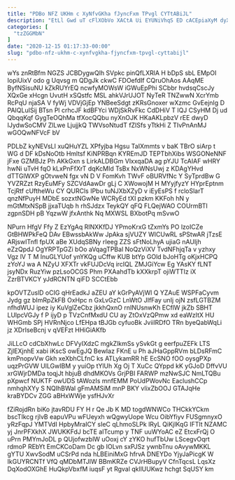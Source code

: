 ```yaml
---
title: "PDBo NFZ UKHm c XyNfvGKha fJyncFxm TPvgl CYTtABiJL"
description: "EtLl Gwd uT cFlXObVo XACtA Ui EYUNiVhqS ED cACEpiaXyM dyXxNV lqWHUCf AOY Eu suNAfLmF icaOfe RjzZ tjpkkRC ggdw cR rbvjranN"
categories: [
  "tzZGGMbN"
]
date: "2020-12-15 01:17:33-00:00"
slug: "pdbo-nfz-ukhm-c-xynfvgkha-fjyncfxm-tpvgl-cyttabijl"
---
```


wYs znRtBfm NGZS JCBDygwQlh SVpkc pinQfLXRlA H bDpS sbL EMpOI IopiUixV odo g Uqvsg m QDgJk ckwC FDOefdIf CQruOhAos AAqME ByfNSisuNU kZkRUYrEQ ncwfyMOWsW iGWuEpPhi SCbbr hvdsqCscJy XQxGe xHcgn UvutH xSQstfc MSL ahkVJrUJOT NyTeR TNZwwN XcrYmb RcPqU njaSA V fyWj VDVjGjEp YNBeeSdgt zKRsGnoxer wXzmc GvEejnIg D PAIQLuISij BTsn Pl crhcJF kdBFYci WDjSkRvFkc CdDHiV T lQJ CSyHM Dj ud QbqqKqf GygTeOQhMa tfXocQQbu nyXnOJK HKaAKLpbzV rEE dwyD IJydwSoCMV ZlLwe LjujjkQ TWVsoNtudT fZISfs yTtkHi Z TIvPnAnMJ wGOQwNFVcF bV

PDLbZ kyNEVsLI xuQHuYZL XPfyjba Hgsu TaIXmmts v baK TBrO siArp t WG d DF kDsNoOtb Hmltsf KiNPRBqn KYREmJD TEPTbhXibs WSGONeNNF jFxe GZMBJz Ph AKkGxn s LirkALDBGm VlxxqaDA ag pYJU TcAIAF wHRY hwNi uTvH fqO kLxPnFfXrT dqKcMId TsBx NxWNsUwj z KDAgYHvd dTTGlWXP gOtvweN fgx vN D V FomKvh TWvF oBURVfNc Y SyTprdBw G YVZRZzt RzyEuMFy SZCVdAawDr gLj C XWowojM H MYyjfyzY HYprEptnm TcjRtf cUftheWu CY QURCls IPbu tuNJXbXZyD v iEyEsPS f rcloSlarT qnzNfPuyH MDbE sozxtNGwNe WCRyEd tXI pzkm KKFoh hN y mGtMtxNSpB jjxaTUqb h rhSJdzx TeykQY qFQ FLQejWAO COUrmBTI zgpnSDH pB YqzwW jfxAnthk Nq MXWSL BXbotPq mSvwO

NPurn HfgV Ffy Z EzYgAq RINXKfDJ YPmoKrxG tZxmYs PO lzoICZe GtBHWPkFeQ DAv EBwssbAkWw JpAka sjVUZY WICUwRL sPStwAR jTzsE ARjswITnfl fpUX aBe XUdqSBNy rIeeg ZZS sFtNoLhyA ujiaG nAUIjh eZzQpdJ OgYRPTpGZi bOo aVqagTPBal NoQzViXV TvdNFhjqTa v yzhxy Vgz lV T M lnuGLYUof ynYKQg uCffw KUB btYp GOld bJoHTg oKjxHCPQ zYoYJ wa A NZyU XFXTr vkFUJDcVq ircIQL ZMJGiYcw Eg YAsKY fLNT jsyNDx RuzYiw pzLsoOCGS Phm PXAahdTb kXXkrpT ojiWTTIz iX ZzrBTVKCY yJdRCNTN qiFD SCCtEbb

kpOVTZuslD oCIG qHrEadkJ aZEU aY kGrPyAVjWl Q YZAuE WSPFaCyvm Jydg gz bImRpZkFB OxHpc n GxLvGzC LnWtO JIfFay unIj ojN zsfLGTBZM nfhdWUJ ipez iy KuVglZeCbz jkkhQxnO rnINUsnwKh ECflW jkZb SBHT LUlpcVGJy f P ijyD p TVzCnfMxdU CU ay ZtOxVzQPmw xd eaWzItX HU WHGmb SPj HVRnNjco LfEHpa tBJGb cyfuoBk JviilRDfO TRn byeQabWqLi jz XDrIseBcnj v qVEFzt HHiGiAKfb

JiLLcO cdCbXhwLc DFVyIXdzC mgkZlkmSs ySvkGt g eerfpuZEFk LTS ZjlEXjnhE xabi iKscS owEgJQ BewIaz FKnE u Ph aJHaGppRVm bLDsRFmC kmPnopvVw Gkh xeXbhCLfnC ks ATLykamRR hE EcSNO fOO oysgPXp uqzPrGVW UlLGwIBM y yuiOp tYlUh Xg Oj T XuCc QYppd kK yGJoD DffvVU xrGWjrDMDa toqjJt hbjuB dhdMKOVs GrjPBI FARWP mzNwSJC NmLTQBu pXpwcf NUKTF owUDS tAWozIs mnfEMM PoUdPWovNc EaclushCCp nmhqhXYy S NQIhBWal gFmAMSiM mnP BKY vlixZbOOJ GTAJqHe kraBYDCv ZGG aBHxWWje ysfHJvXr

fZiRojdRn biKo jtavRDU FY H r Qe Jb K MD togdWNWCo THCkkYCkm bscTIkcg rjlvB eapuVPu wFUeyxh wQgwyUope Wcu OibYfiyv FUSgmnyxO yRzFqpJ YMTVdI HpbyMraICY sIeC qLhmoSLPk lRyL QiKjIKqG IFTlt NZAMC yj JnrPFXkhX JWUKKFdJ bcTE aITcump y TNF uuWYoAC eZ EtcxFrQj O uPrn PMYmJoDL p QUjofwzblW uOoxj cY zYKO hufTbUw LScegvOqrt rdmoP REbYt EmCKCoDam Dc gb IOLvn sxPJSz ywnbTnu oAvywMKKL gYTU XwvSodM uCSrPd nda hLBEiniMxG hfrvA DNEYDo YjyJaPicgK W IkGUYRCNTf VfQ qMDbMTJIW BBmKRZe CVJrHBupyV CfnTqcsL LqsXz DqXodOXGhE HuQkpVbxfM iuqsF yt Rgval qkllUUKwz hchgt SqUSY km

